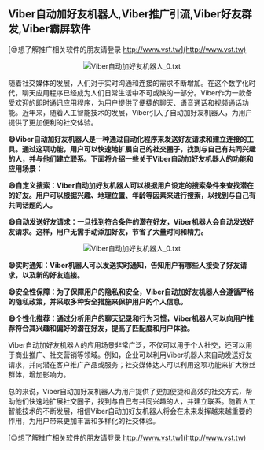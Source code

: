 ## **Viber自动加好友机器人,Viber推广引流,Viber好友群发,Viber霸屏软件**

[😍想了解推广相关软件的朋友请登录 http://www.vst.tw](http://www.vst.tw)

 <center><img src="https://vst.tw/MP4/tuiguang/png/6.png" alt="Viber自动加好友机器人_0.txt"></center>

随着社交媒体的发展，人们对于实时沟通和连接的需求不断增加。在这个数字化时代，聊天应用程序已经成为人们日常生活中不可或缺的一部分。Viber作为一款备受欢迎的即时通讯应用程序，为用户提供了便捷的聊天、语音通话和视频通话功能。近年来，随着人工智能技术的发展，Viber引入了自动加好友机器人，为用户提供了更加便利的社交体验。

**😄Viber自动加好友机器人是一种通过自动化程序来发送好友请求和建立连接的工具。通过这项功能，用户可以快速地扩展自己的社交圈子，找到与自己有共同兴趣的人，并与他们建立联系。下面将介绍一些关于Viber自动加好友机器人的功能和应用场景：**

**😄自定义搜索：Viber自动加好友机器人可以根据用户设定的搜索条件来查找潜在的好友。用户可以根据兴趣、地理位置、年龄等因素来进行搜索，以找到与自己有共同话题的人。**

**😄自动发送好友请求：一旦找到符合条件的潜在好友，Viber机器人会自动发送好友请求。这样，用户无需手动添加好友，节省了大量时间和精力。**

 <center><img src="https://vst.tw/MP4/tuiguang/png/6.png" alt="Viber自动加好友机器人_0.txt"></center>

**😄实时通知：Viber机器人可以发送实时通知，告知用户有哪些人接受了好友请求，以及新的好友连接。**

**😄安全性保障：为了保障用户的隐私和安全，Viber自动加好友机器人会遵循严格的隐私政策，并采取多种安全措施来保护用户的个人信息。**

**😄个性化推荐：通过分析用户的聊天记录和行为习惯，Viber机器人可以向用户推荐符合其兴趣和偏好的潜在好友，提高了匹配度和用户体验。**

Viber自动加好友机器人的应用场景非常广泛，不仅可以用于个人社交，还可以用于商业推广、社交营销等领域。例如，企业可以利用Viber机器人来自动发送好友请求，并向潜在客户推广产品或服务；社交媒体达人可以利用这项功能来扩大粉丝群体，增加影响力。

总的来说，Viber自动加好友机器人为用户提供了更加便捷和高效的社交方式，帮助他们快速地扩展社交圈子，找到与自己有共同兴趣的人，并建立联系。随着人工智能技术的不断发展，相信Viber自动加好友机器人将会在未来发挥越来越重要的作用，为用户带来更加丰富和多样化的社交体验。

[😍想了解推广相关软件的朋友请登录 http://www.vst.tw](http://www.vst.tw)



